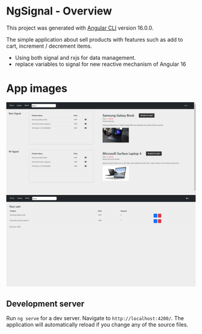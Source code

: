 # NgSignal - Overview

This project was generated with [Angular CLI](https://github.com/angular/angular-cli) version 16.0.0.

The simple application about sell products with features such as add to cart, increment / decrement items. 
- Using both signal and rxjs for data management.
- replace variables to signal for new reactive mechanism of Angular 16


# App images

![App Dashboard](./src/assets/app-images/dashboard.png)
![App Cart](./src/assets/app-images//cart.png)

## Development server

Run `ng serve` for a dev server. Navigate to `http://localhost:4200/`. The application will automatically reload if you change any of the source files.

